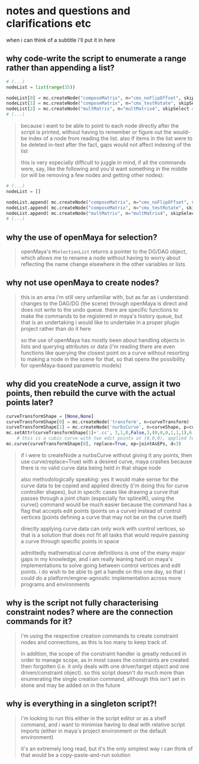 # notes and questions and clarifications etc
when i can think of a subtitle i'll put it in here

## why code-write the script to enumerate a range rather than appending a list?
```py
# (...)
nodeList = list(range(35))

nodeList[0] = mc.createNode("composeMatrix", n="cmx_noFlipOffset", skipSelect = True)
nodeList[1] = mc.createNode("composeMatrix", n="cmx_testRotate", skipSelect = True)
nodeList[2] = mc.createNode("multMatrix", n="multMatrix4", skipSelect = True)
# (...)
```
> because i want to be able to point to each node directly after the script is printed, without having to remember or figure out the would-be index of a node from reading the list. also if items in the list were to be deleted in-text after the fact, gaps would not affect indexing of the list
>
> this is very especially difficult to juggle in mind, if all the commands were, say, like the following and you'd want something in the middle (or will be removing a few nodes and getting other nodes):
```py
# (...)
nodeList = []

nodeList.append( mc.createNode("composeMatrix", n="cmx_noFlipOffset", skipSelect = True) )
nodeList.append( mc.createNode("composeMatrix", n="cmx_testRotate", skipSelect = True) )
nodeList.append( mc.createNode("multMatrix", n="multMatrix4", skipSelect = True) )
# (...)
```

## why the use of openMaya for selection?

> openMaya's `MSelectionList` returns a pointer to the DG/DAG object, which allows me to rename a node without having to worry about reflecting the name change elsewhere in the other variables or lists

## why not use openMaya to create nodes?

> this is an area i'm still very unfamiliar with, but as far as i understand: changes to the DAG/DG (the scene) through openMaya is direct and does not write to the undo queue. there are specific functions to make the commands to be registered in maya's history queue, but that is an undertaking i would like to undertake in a proper plugin project rather than do it here
>
> so the use of openMaya has mostly been about handling objects in lists and querying attributes or data (i'm reading there are even functions like querying the closest point on a curve without resorting to making a node in the scene for that, so that opens the possibility for openMaya-based parametric models)

## why did you createNode a curve, assign it two points, then rebuild the curve with the actual points later?

```py
curveTransformShape = [None,None]
curveTransformShape[0] = mc.createNode('transform', n=curveTransform)
curveTransformShape[1] = mc.createNode('nurbsCurve', n=curveShape, p=curveTransformShape[0])
mc.setAttr(curveTransformShape[1]+'.cc', 3,1,0,False,3,(0,0,0,1,1,1),6,4,(0,0,0),(0,0,0),(0,0,0),(0,0,0), type="nurbsCurve")
	# this is a cubic curve with two edit points at (0,0,0), applied temporarily to make it a valid cubic curve
mc.curve(curveTransformShape[0], replace=True, ep=jointAsEPs, d=3)
```

> if i were to createNode a nurbsCurve without giving it any points, then use curve(replace=True) with a desired curve, maya crashes because there is no valid curve data being held in that shape node
>
> also methodologically speaking: yes it would make sense for the curve data to be copied and applied directly (i'm doing this for curve controller shapes), but in specifc cases like drawing a curve that passes through a joint chain (especially for splineIK), using the curve() command would be much easier because the command has a flag that accepts edit points (points on a curve) instead of control vertices (points defining a curve that may not be on the curve itself)
>
> directly applying curve data can only work with control vertices, so that is a solution that does not fit all tasks that would require passing a curve through specific points in space
>
> admittedly mathematical curve definitions is one of the many major gaps in my knowledge, and i am really leaning hard on maya's implementations to solve going between control vertices and edit points. i do wish to be able to get a handle on this one day, so that i could do a platform/engine-agnostic implementation across more programs and environments

## why is the script not fully characterising constraint nodes? where are the connection commands for it?

> i'm using the respective creation commands to create constraint nodes and connections, as this is too many to keep track of.
>
> in addition, the scope of the constraint handler is greatly reduced in order to manage scope, as in most cases the constraints are created then forgotten (i.e. it only deals with one driver/target object and one driven/constraint object). so this script doesn't do much more than enumerating the single creation command, although this isn't set in stone and may be added on in the future

## why is everything in a singleton script?!

> i'm looking to run this either in the script editor or as a shelf command, and i want to minimise having to deal with relative script imports (either in maya's project environment or the default environment)
>
> it's an extremely long read, but it's the only simplest way i can think of that would be a copy-paste-and-run solution